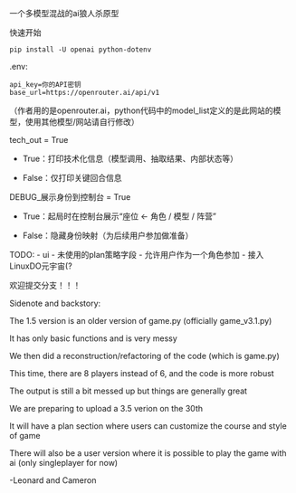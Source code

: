一个多模型混战的ai狼人杀原型

快速开始

```
pip install -U openai python-dotenv
```

.env:
```
api_key=你的API密钥
base_url=https://openrouter.ai/api/v1
```
（作者用的是openrouter.ai，python代码中的model_list定义的是此网站的模型，使用其他模型/网站请自行修改）

tech_out = True

- True：打印技术化信息（模型调用、抽取结果、内部状态等）

- False：仅打印关键回合信息

DEBUG_展示身份到控制台 = True

- True：起局时在控制台展示“座位 ← 角色 / 模型 / 阵营”

- False：隐藏身份映射（为后续用户参加做准备）

TODO:
    - ui
    - 未使用的plan策略字段
    - 允许用户作为一个角色参加
    - 接入LinuxDO元宇宙(?


欢迎提交分支！！！

Sidenote and backstory:


The 1.5 version is an older version of game.py (officially game_v3.1.py)

It has only basic functions and is very messy

We then did a reconstruction/refactoring of the code (which is game.py)

This time, there are 8 players instead of 6, and the code is more robust

The output is still a bit messed up but things are generally great

We are preparing to upload a 3.5 verion on the 30th

It will have a plan section where users can customize the course and style of game

There will also be a user version where it is possible to play the game with ai (only singleplayer for now)


-Leonard and Cameron




